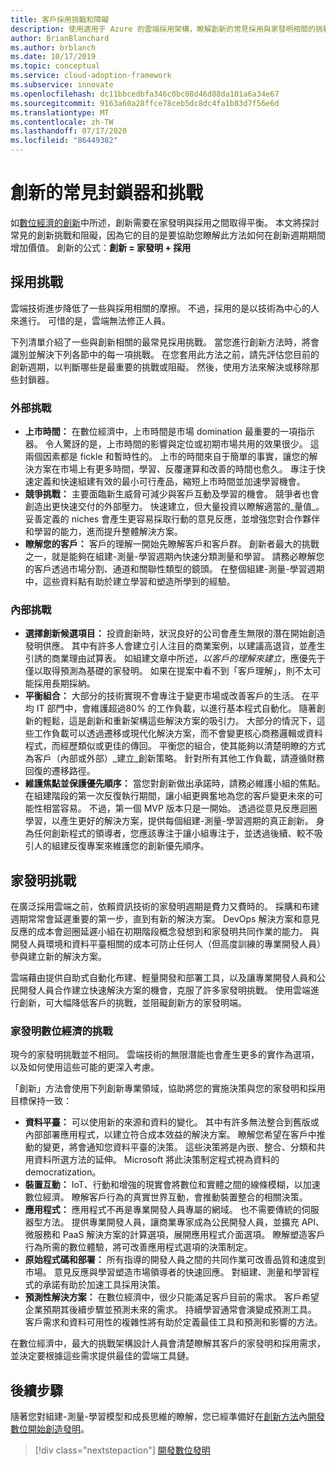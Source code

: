 ```yaml
---
title: 客戶採用挑戰和障礙
description: 使用適用于 Azure 的雲端採用架構，瞭解創新的常見採用與家發明相關的挑戰。
author: BrianBlanchard
ms.author: brblanch
ms.date: 10/17/2019
ms.topic: conceptual
ms.service: cloud-adoption-framework
ms.subservice: innovate
ms.openlocfilehash: dc11bbcedbfa346c0bc08d46d88da101a6a34e67
ms.sourcegitcommit: 9163a60a28ffce78ceb5dc8dc4fa1b83d7f56e6d
ms.translationtype: MT
ms.contentlocale: zh-TW
ms.lasthandoff: 07/17/2020
ms.locfileid: "86449382"
---
```

# <a name="common-blockers-and-challenges-to-innovation"></a>創新的常見封鎖器和挑戰

如[數位經濟的創新](./index.md)中所述，創新需要在家發明與採用之間取得平衡。 本文將探討常見的創新挑戰和阻礙，因為它的目的是要協助您瞭解此方法如何在創新週期期間增加價值。 創新的公式：**創新 = 家發明 + 採用**

## <a name="adoption-challenges"></a>採用挑戰

雲端技術進步降低了一些與採用相關的摩擦。 不過，採用的是以技術為中心的人來進行。 可惜的是，雲端無法修正人員。

下列清單介紹了一些與創新相關的最常見採用挑戰。 當您進行創新方法時，將會識別並解決下列各節中的每一項挑戰。 在您套用此方法之前，請先評估您目前的創新週期，以判斷哪些是最重要的挑戰或阻礙。 然後，使用方法來解決或移除那些封鎖器。

### <a name="external-challenges"></a>外部挑戰

- **上市時間：** 在數位經濟中，上市時間是市場 domination 最重要的一項指示器。 令人驚訝的是，上市時間的影響與定位或初期市場共用的效果很少。 這兩個因素都是 fickle 和暫時性的。 上市的時間來自于簡單的事實，讓您的解決方案在市場上有更多時間，學習、反覆運算和改善的時間也愈久。 專注于快速定義和快速組建有效的最小可行產品，縮短上市時間並加速學習機會。
- **競爭挑戰：** 主要面臨新生威脅可減少與客戶互動及學習的機會。 競爭者也會創造出更快速交付的外部壓力。 快速建立，但大量投資以瞭解適當的_量值_。 妥善定義的 niches 會產生更容易採取行動的意見反應，並增強您對合作夥伴和學習的能力，進而提升整體解決方案。
- **瞭解您的客戶：** 客戶的理解一開始先瞭解客戶和客戶群。 創新者最大的挑戰之一，就是能夠在組建-測量-學習週期內快速分類測量和學習。 請務必瞭解您的客戶透過市場分割、通道和關聯性類型的鏡頭。 在整個組建-測量-學習週期中，這些資料點有助於建立學習和塑造所學到的經驗。

### <a name="internal-challenges"></a>內部挑戰

- **選擇創新候選項目：** 投資創新時，狀況良好的公司會產生無限的潛在開始創造發明供應。 其中有許多人會建立引人注目的商業案例，以建議高退貨，並產生引誘的商業理由試算表。 如組建文章中所述，_以客戶的理解來建立_，應優先于僅以取得預測為基礎的家發明。 如果在提案中看不到「客戶理解」，則不太可能採用長期採納。
- **平衡組合：** 大部分的技術實現不會專注于變更市場或改善客戶的生活。 在平均 IT 部門中，會維護超過80% 的工作負載，以進行基本程式自動化。 隨著創新的輕鬆，這是創新和重新架構這些解決方案的吸引力。 大部分的情況下，這些工作負載可以透過遷移或現代化解決方案，而不會變更核心商務邏輯或資料程式，而經歷類似或更佳的傳回。 平衡您的組合，使其能夠以清楚明瞭的方式為客戶（內部或外部）_建立_創新策略。 針對所有其他工作負載，請遵循財務回復的遷移路徑。
- **維護焦點並保護優先順序：** 當您對創新做出承諾時，請務必維護小組的焦點。 在組建階段的第一次反復執行期間，讓小組更興奮地為您的客戶變更未來的可能性相當容易。 不過，第一個 MVP 版本只是一開始。 透過從意見反應迴圈學習，以產生更好的解決方案，提供每個組建-測量-學習週期的真正創新。 身為任何創新程式的領導者，您應該專注于讓小組專注于，並透過後續、較不吸引人的組建反復專案來維護您的創新優先順序。

## <a name="invention-challenges"></a>家發明挑戰

在廣泛採用雲端之前，依賴資訊技術的家發明週期是費力又費時的。 採購和布建週期常常會延遲重要的第一步，直到有新的解決方案。 DevOps 解決方案和意見反應的成本會迴圈延遲小組在初期階段概念發想到和家發明共同作業的能力。 與開發人員環境和資料平臺相關的成本可防止任何人（但高度訓練的專業開發人員）參與建立新的解決方案。

雲端藉由提供自助式自動化布建、輕量開發和部署工具，以及讓專業開發人員和公民開發人員合作建立快速解決方案的機會，克服了許多家發明挑戰。 使用雲端進行創新，可大幅降低客戶的挑戰，並阻礙創新方的家發明端。

### <a name="invention-challenges-in-a-digital-economy"></a>家發明數位經濟的挑戰

現今的家發明挑戰並不相同。 雲端技術的無限潛能也會產生更多的實作為選項，以及如何使用這些可能的更深入考慮。

「創新」方法會使用下列創新專業領域，協助將您的實施決策與您的家發明和採用目標保持一致：

- **資料平臺：** 可以使用新的來源和資料的變化。 其中有許多無法整合到舊版或內部部署應用程式，以建立符合成本效益的解決方案。 瞭解您希望在客戶中推動的變更，將會通知您資料平臺的決策。 這些決策將是內嵌、整合、分類和共用資料所選方法的延伸。 Microsoft 將此決策制定程式視為資料的 democratization。
- **裝置互動：** IoT、行動和增強的現實會將數位和實體之間的線條模糊，以加速數位經濟。 瞭解客戶行為的真實世界互動，會推動裝置整合的相關決策。
- **應用程式：** 應用程式不再是專業開發人員專屬的網域。 也不需要傳統的伺服器型方法。 提供專業開發人員，讓商業專家成為公民開發人員，並擴充 API、微服務和 PaaS 解決方案的計算選項，展開應用程式介面選項。 瞭解塑造客戶行為所需的數位體驗，將可改善應用程式選項的決策制定。
- **原始程式碼和部署：** 所有指導的開發人員之間的共同作業可改善品質和速度到市場。 意見反應與學習塑造市場領導者的快速回應。 對組建、測量和學習程式的承諾有助於加速工具採用決策。
- **預測性解決方案：** 在數位經濟中，很少只能滿足客戶目前的需求。 客戶希望企業預期其後續步驟並預測未來的需求。 持續學習通常會演變成預測工具。 客戶需求和資料可用性的複雜性將有助於定義最佳工具和預測和影響的方法。

在數位經濟中，最大的挑戰架構設計人員會清楚瞭解其客戶的家發明和採用需求，並決定要根據這些需求提供最佳的雲端工具鏈。

## <a name="next-steps"></a>後續步驟

隨著您對組建-測量-學習模型和成長思維的瞭解，您已經準備好在[創新方法](./index.md)內[開發數位開始創造發明](./invention.md)。

> [!div class="nextstepaction"]
> [開發數位發明](./invention.md)
